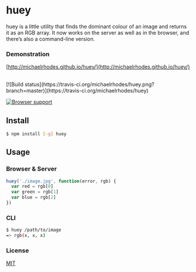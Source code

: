 # huey
huey is a little utility that finds the dominant colour of an image and returns it as an RGB array. It now works on the server as well as in the browser, and there’s also a command-line version.

### Demonstration
[http://michaelrhodes.github.io/huey/](http://michaelrhodes.github.io/huey/)

<br />
[![Build status](https://travis-ci.org/michaelrhodes/huey.png?branch=master)](https://travis-ci.org/michaelrhodes/huey)

[![Browser support](https://ci.testling.com/michaelrhodes/huey.png)](https://ci.testling.com/michaelrhodes/huey)

## Install

``` sh
$ npm install [-g] huey
```

## Usage

### Browser & Server
``` js
huey('./image.jpg', function(error, rgb) {
  var red = rgb[0]
  var green = rgb[1]
  var blue = rgb[2]
})
```

### CLI
``` sh
$ huey /path/to/image
=> rgb(x, x, x)
```

### License
[MIT](http://opensource.org/licenses/MIT)
